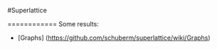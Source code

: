 

#Superlattice

============
Some results:

* [Graphs] (https://github.com/schuberm/superlattice/wiki/Graphs)

